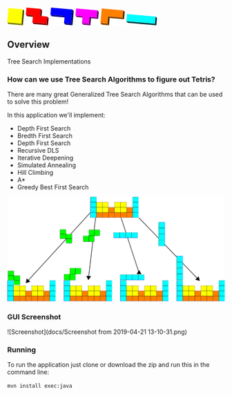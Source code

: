 ![](docs/39px-Tetromino_O.svg.png)
![](docs/53px-Tetromino_Z.svg.png)
![](docs/54px-Tetromino_J.svg.png)
![](docs/54px-Tetromino_T.svg.png)
![](docs/56px-Tetromino_L.svg.png)
![](docs/71px-Tetromino_I.svg.png)


## Overview

Tree Search Implementations

### How can we use Tree Search Algorithms to figure out Tetris?
There are many great Generalized Tree Search Algorithms that can be used
to solve this problem!

In this application we'll implement:

- Depth First Search
- Bredth First Search
- Depth First Search
- Recursive DLS
- Iterative Deepening
- Simulated Annealing
- Hill Climbing
- A*
- Greedy Best First Search


![Tree Search for Bin Packing](docs/treeBuildingGraphic.png)

### GUI Screenshot
![Screenshot](docs/Screenshot from 2019-04-21 13-10-31.png)


### Running
To run the application just clone or download the zip and run
this in the command line:

`mvn install exec:java
`